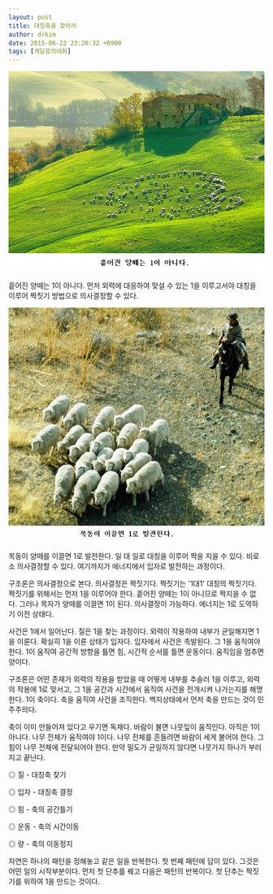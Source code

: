 ```yaml
---
layout: post
title: 대칭축을 찾아라
author: drkim
date: 2015-06-22 23:28:32 +0900
tags: [깨달음의대화]
---
```

![](/files/attach/images/198/426/601/187.jpg)

흩어진 양떼는 1이 아니다. 먼저 외력에 대응하여 맞설 수 있는 1을 이루고서야 대칭을 이루어 짝짓기 방법으로 의사결정할 수 있다.

  


![](/files/attach/images/198/426/601/188.jpg)

목동이 양떼를 이끌면 1로 발전한다. 일 대 일로 대칭을 이루어 짝을 지을 수 있다. 비로소 의사결정할 수 있다. 여기까지가 에너지에서 입자로 발전하는 과정이다.

  


구조론은 의사결정으로 본다. 의사결정은 짝짓기다. 짝짓기는 '1대1' 대칭의 짝짓기다. 짝짓기를 위해서는 먼저 1을 이루어야 한다. 흩어진 양떼는 1이 아니므로 짝지을 수 없다. 그러나 목자가 양떼를 이끌면 1이 된다. 의사결정이 가능하다. 에너지는 1로 도약하기 이전 상태다. 

  


사건은 1에서 일어난다. 질은 1을 찾는 과정이다. 외력이 작용하여 내부가 균일해지면 1을 이룬다. 확실히 1을 이룬 상태가 입자다. 입자에서 사건은 촉발된다. 그 1을 움직여야 한다. 1이 움직여 공간적 방향을 틀면 힘, 시간적 순서를 틀면 운동이다. 움직임을 멈추면 양이다. 

  


구조론은 어떤 존재가 외력의 작용을 받았을 때 어떻게 내부를 추슬러 1을 이루고, 외력의 작용에 1로 맞서고, 그 1을 공간과 시간에서 움직여 사건을 전개시켜 나가는지를 해명한다. 1이 축이다. 축을 움직여 사건을 조직한다. 백지상태에서 먼저 축을 만드는 것이 민주주의다. 

  


축이 이미 만들어져 있다고 우기면 독재다. 바람이 불면 나뭇잎이 움직인다. 아직은 1이 아니다. 나무 전체가 움직여야 1이다. 나무 전체를 흔들려면 바람이 세게 불어야 한다. 그 힘이 나무 전체에 전달되어야 한다. 만약 밀도가 균일하지 않다면 나뭇가지 하나가 부러지고 끝난다. 

  


◎ 질 - 대칭축 찾기  
      
◎ 입자 - 대칭축 결정  
      
◎ 힘 - 축의 공간틀기  
      
◎ 운동 - 축의 시간이동  
      
◎ 량 - 축의 이동정지

  


자연은 하나의 패턴을 정해놓고 같은 일을 반복한다. 첫 번째 패턴에 답이 있다. 그것은 어떤 일의 시작부분이다. 먼저 첫 단추를 꿰고 다음은 패턴의 반복이다. 첫 단추는 짝짓기를 위하여 1을 만드는 것이다.